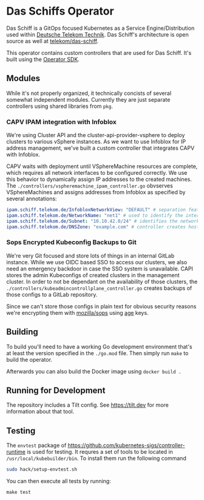 # Das Schiffs Operator

Das Schiff is a GitOps focused Kubernetes as a Service Engine/Distribution used within [Deutsche Telekom Technik](https://de.wikipedia.org/wiki/Telekom_Deutschland#Deutsche_Telekom_Technik_GmbH). Das Schiff's architecture is open source as well at [telekom/das-schiff](https://github.com/telekom/das-schiff).

This operator contains custom controllers that are used for Das Schiff. It's built using the [Operator SDK](https://sdk.operatorframework.io/).

## Modules

While it's not properly organized, it technically concists of several somewhat independent modules. Currently they are just separate controllers using shared libraries from `pkg`.

### CAPV IPAM integration with Infoblox

We're using Cluster API and the cluster-api-provider-vsphere to deploy clusters to various vSphere instances. As we want to use Infoblox for IP address management, we've built a custom controller that integrates CAPV with Infoblox.

CAPV waits with deployment until VSphereMachine resources are complete, which requires all network interfaces to be configured correctly. We use this behavior to dynamically assign IP addresses to the created machines. The `./controllers/vspheremachine_ipam_controller.go` obvserves VSphereMachines and assigns addresses from Infoblox as specified by several annotations:

```yaml
ipam.schiff.telekom.de/InfobloxNetworkView: "DEFAULT" # separation feature of Infoblox
ipam.schiff.telekom.de/NetworkName: "net1" # used to identify the interface
ipam.schiff.telekom.de/Subnet: "10.10.42.0/24" # identifies the network
ipam.schiff.telekom.de/DNSZone: "example.com" # controller creates host entries in this zone
```

### Sops Encrypted Kubeconfig Backups to Git

We're very Git focused and store lots of things in an internal GitLab instance. While we use OIDC based SSO to access our clusters, we also need an emergency backdoor in case the SSO system is unavailable. CAPI stores the admin Kubeconfigs of created clusters in the management cluster. In order to not be dependant on the availability of those clusters, the `./controllers/kubeadmincontrollplane_controller.go` creates backups of those configs to a GitLab repository.

Since we can't store those configs in plain text for obvious security reasons we're encrypting them with [mozilla/sops](https://github.com/mozilla/sops) using [age](https://github.com/FiloSottile/age) keys.

## Building

To build you'll need to have a working Go development environment that's at least the version specified in the `./go.mod` file.
Then simply run `make` to build the operator.

Afterwards you can also build the Docker image using `docker build .`

## Running for Development

The repository includes a Tilt config. See https://tilt.dev for more information about that tool.

## Testing

The `envtest` package of https://github.com/kubernetes-sigs/controller-runtime is used for testing. It requres a set of tools to be located in `/usr/local/kubebuilder/bin`. To install them run the following command

```bash
sudo hack/setup-envtest.sh
```

You can then execute all tests by running:

```
make test
```
